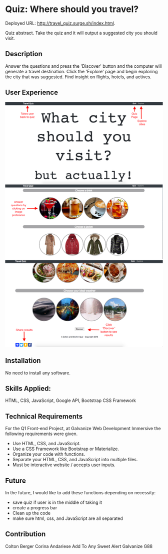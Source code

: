 Quiz: Where should you travel?
======================
Deployed URL: http://travel_quiz.surge.sh/index.html.

Quiz abstract. Take the quiz and it will output a suggested city you should visit.

## Description
Answer the questions and press the 'Discover' button and the computer will generate a travel destination. Click the 'Explore' page and begin exploring the city that was suggested. Find insight on flights, hotels, and actives.

## User Experience
![alt text](images/1.png "Description goes here")
![alt text](images/2.png "Description goes here")
![alt text](images/3.png "Description goes here")

## Installation
No need to install any software.

## Skills Applied:
HTML, CSS, JavaScript, Google API, Bootstrap CSS Framework

## Technical Requirements
For the Q1 Front-end Project, at Galvanize Web Development Immersive the following requirements were given.
 - Use HTML, CSS, and JavaScript.
 - Use a CSS Framework like Bootstrap or Materialize.
 - Organize your code with functions.
 - Separate your HTML, CSS, and JavaScript into multiple files.
 - Must be interactive website / accepts user inputs.

## Future
In the future, I would like to add these functions depending on necessity:
  - save quiz if user is in the middle of taking it
  - create a progress bar
  - Clean up the code
  - make sure html, css, and JavaScript are all separated

## Contribution
Colton Berger
Corina Andariese
Add To Any
Sweet Alert
Galvanize G88
